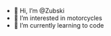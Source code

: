 - 👋 Hi, I’m @Zubski
- 👀 I’m interested in motorcycles
- 🌱 I’m currently learning to code

<!---
Zubski/Zubski is a ✨ special ✨ repository because its `README.md` (this file) appears on your GitHub profile.
You can click the Preview link to take a look at your changes.
--->

